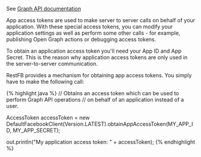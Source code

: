See <a target="_blank" href="https://developers.facebook.com/docs/facebook-login/access-tokens#apptokens" class="label label-primary">Graph API documentation</a>

App access tokens are used to make server to server calls on behalf of your application. With these special access tokens, you can modify your application settings as well as perform some other calls - for example, publishing Open Graph actions or debugging access tokens.

To obtain an application access token you'll need your App ID and App Secret. This is the reason why application access tokens are only used in the server-to-server communication.

RestFB provides a mechanism for obtaining app access tokens. You simply have to make the following call:

{% highlight java %}
// Obtains an access token which can be used to perform Graph API operations
// on behalf of an application instead of a user.

AccessToken accessToken =
  new DefaultFacebookClient(Version.LATEST).obtainAppAccessToken(MY_APP_ID, MY_APP_SECRET);

out.println("My application access token: " + accessToken);
{% endhighlight %}